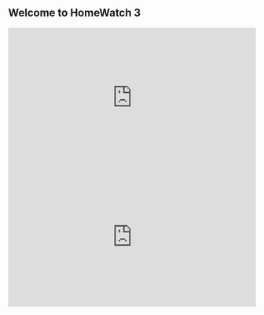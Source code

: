 <style type="text/css">
    
.intrinsic-container {
  position: relative;
  height: 0;
  overflow: hidden;
}
 
/* 16x9 Aspect Ratio */
.intrinsic-container-16x9 {
  padding-bottom: 56.25%;
}
 
/* 4x3 Aspect Ratio */
.intrinsic-container-4x3 {
  padding-bottom: 75%;
}
 
.intrinsic-container iframe {
  position: absolute;
  top:0;
  left: 0;
  width: 100%;
  height: 100%;
}


</style>


<head>
    
## Welcome to HomeWatch 3

</head>

<!--

<img src="http://192.168.1.189:8081/images/live.jpg" width="800" height="450">

<img src="http://192.168.1.189:8082/images/live.jpg" width="800" height="450">

-->



<body>

<div class="intrinsic-container intrinsic-container-16x9">
 <iframe src="http://192.168.1.189:8081/player.html" name="restreamer-player" scrolling="no" frameborder="0" webkitallowfullscreen="true" mozallowfullscreen="true" allowfullscreen="true">unwantedtext</iframe>
 </div>

<div class="intrinsic-container intrinsic-container-16x9">
<iframe src="http://192.168.1.189:8082/player.html" name="restreamer-player" scrolling="no" frameborder="0" webkitallowfullscreen="true" mozallowfullscreen="true" allowfullscreen="true">unwantedtext</iframe>
</div>

</body>
